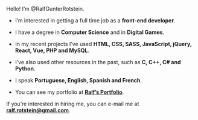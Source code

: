 Hello! I’m @RalfGunterRotstein.

- I’m interested in getting a full time job as a **front-end developer**.

- I have a degree in **Computer Science** and in **Digital Games**.

- In my recent projects I’ve used **HTML, CSS, SASS, JavaScript, jQuery, React, Vue, PHP and MySQL**.

- I’ve also used other resources in the past, such as **C, C++, C# and Python**.

- I speak **Portuguese, English, Spanish and French**.

- You can see my portfolio at **[Ralf’s Portfolio](http://ralf.infinityfreeapp.com/)**.

If you’re interested in hiring me, you can e-mail me at **ralf.rotstein@gmail.com**.

